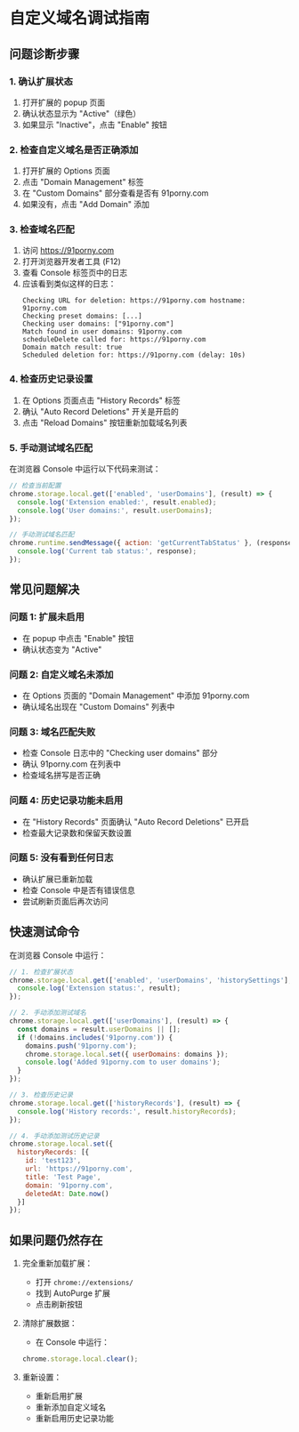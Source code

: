 # 自定义域名调试指南

## 问题诊断步骤

### 1. 确认扩展状态
1. 打开扩展的 popup 页面
2. 确认状态显示为 "Active"（绿色）
3. 如果显示 "Inactive"，点击 "Enable" 按钮

### 2. 检查自定义域名是否正确添加
1. 打开扩展的 Options 页面
2. 点击 "Domain Management" 标签
3. 在 "Custom Domains" 部分查看是否有 91porny.com
4. 如果没有，点击 "Add Domain" 添加

### 3. 检查域名匹配
1. 访问 https://91porny.com
2. 打开浏览器开发者工具 (F12)
3. 查看 Console 标签页中的日志
4. 应该看到类似这样的日志：
   ```
   Checking URL for deletion: https://91porny.com hostname: 91porny.com
   Checking preset domains: [...]
   Checking user domains: ["91porny.com"]
   Match found in user domains: 91porny.com
   scheduleDelete called for: https://91porny.com
   Domain match result: true
   Scheduled deletion for: https://91porny.com (delay: 10s)
   ```

### 4. 检查历史记录设置
1. 在 Options 页面点击 "History Records" 标签
2. 确认 "Auto Record Deletions" 开关是开启的
3. 点击 "Reload Domains" 按钮重新加载域名列表

### 5. 手动测试域名匹配
在浏览器 Console 中运行以下代码来测试：

```javascript
// 检查当前配置
chrome.storage.local.get(['enabled', 'userDomains'], (result) => {
  console.log('Extension enabled:', result.enabled);
  console.log('User domains:', result.userDomains);
});

// 手动测试域名匹配
chrome.runtime.sendMessage({ action: 'getCurrentTabStatus' }, (response) => {
  console.log('Current tab status:', response);
});
```

## 常见问题解决

### 问题 1: 扩展未启用
- 在 popup 中点击 "Enable" 按钮
- 确认状态变为 "Active"

### 问题 2: 自定义域名未添加
- 在 Options 页面的 "Domain Management" 中添加 91porny.com
- 确认域名出现在 "Custom Domains" 列表中

### 问题 3: 域名匹配失败
- 检查 Console 日志中的 "Checking user domains" 部分
- 确认 91porny.com 在列表中
- 检查域名拼写是否正确

### 问题 4: 历史记录功能未启用
- 在 "History Records" 页面确认 "Auto Record Deletions" 已开启
- 检查最大记录数和保留天数设置

### 问题 5: 没有看到任何日志
- 确认扩展已重新加载
- 检查 Console 中是否有错误信息
- 尝试刷新页面后再次访问

## 快速测试命令

在浏览器 Console 中运行：

```javascript
// 1. 检查扩展状态
chrome.storage.local.get(['enabled', 'userDomains', 'historySettings'], (result) => {
  console.log('Extension status:', result);
});

// 2. 手动添加测试域名
chrome.storage.local.get(['userDomains'], (result) => {
  const domains = result.userDomains || [];
  if (!domains.includes('91porny.com')) {
    domains.push('91porny.com');
    chrome.storage.local.set({ userDomains: domains });
    console.log('Added 91porny.com to user domains');
  }
});

// 3. 检查历史记录
chrome.storage.local.get(['historyRecords'], (result) => {
  console.log('History records:', result.historyRecords);
});

// 4. 手动添加测试历史记录
chrome.storage.local.set({
  historyRecords: [{
    id: 'test123',
    url: 'https://91porny.com',
    title: 'Test Page',
    domain: '91porny.com',
    deletedAt: Date.now()
  }]
});
```

## 如果问题仍然存在

1. 完全重新加载扩展：
   - 打开 `chrome://extensions/`
   - 找到 AutoPurge 扩展
   - 点击刷新按钮

2. 清除扩展数据：
   - 在 Console 中运行：
   ```javascript
   chrome.storage.local.clear();
   ```

3. 重新设置：
   - 重新启用扩展
   - 重新添加自定义域名
   - 重新启用历史记录功能
